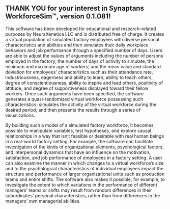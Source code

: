 ## THANK YOU for your interest in Synaptans WorkforceSim™, version 0.1.081!

This software has been developed for educational and research-related purposes by NeuraXenetica LLC and is distributed free of charge. It creates a virtual population of simulated factory employees with diverse personal characteristics and abilities and then simulates their daily workplace behaviors and job performance through a specified number of days. Users are able to adjust the values of arguments including the number of persons employed in the factory; the number of days of activity to simulate; the minimum and maximum age of workers; and the mean value and standard deviation for employees’ characteristics such as their attendance rate, industriousness, eagerness and ability to learn, ability to teach others, degree of conscientiousness, ability to inspire and lead others, positivity of attitude, and degree of supportiveness displayed toward their fellow workers. Once such arguments have been specified, the software generates a quasi-randomized virtual workforce possessing such characteristics; simulates the activity of the virtual workforce during the desired period; and then presents the results through a series of visualizations. 

By building such a model of a simulated factory workforce, it becomes possible to manipulate variables, test hypotheses, and explore causal relationships in a way that isn’t feasible or desirable with real human beings in a real-world factory setting. For example, the software can facilitate investigation of the kinds of organizational elements, psychological factors, and interpersonal dynamics that have an influence on the motivation, satisfaction, and job performance of employees in a factory setting. A user can also examine the manner in which changes to a virtual workforce’s size and to the psychological characteristics of individual employees impact the structure and performance of larger organizational units such as production teams and entire shifts. The software also makes it possible, for example, to investigate the extent to which variations in the performance of different managers’ teams or shifts may result from random differences in their subordinates’ personal characteristics, rather than from differences in the managers’ own managerial abilities.
